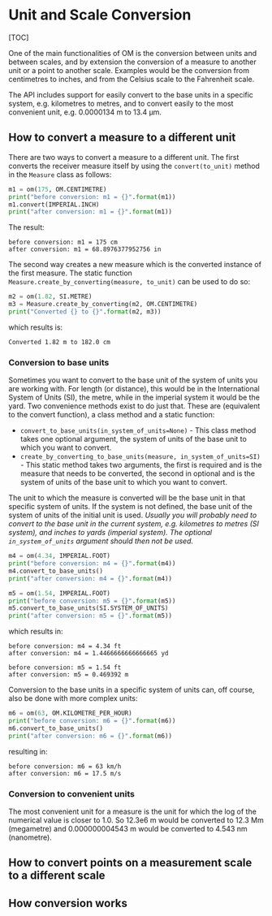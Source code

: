 # Unit and Scale Conversion

[TOC]

One of the main functionalities of OM is the conversion between units and between scales, and by extension the conversion of a measure to another unit or a point to another scale. Examples would be the conversion from centimetres to inches, and from the Celsius scale to the Fahrenheit scale.

The API includes support for easily convert to the base units in a specific system, e.g. kilometres to metres, and to convert easily to the most convenient unit, e.g. 0.0000134 m to 13.4 μm.

## How to convert a measure to a different unit

There are two ways to convert a measure to a different unit. The first converts the receiver measure itself by using the `convert(to_unit)` method in the `Measure` class as follows:

```python
m1 = om(175, OM.CENTIMETRE)
print("before conversion: m1 = {}".format(m1))
m1.convert(IMPERIAL.INCH)
print("after conversion: m1 = {}".format(m1))
```

The result:

```
before conversion: m1 = 175 cm
after conversion: m1 = 68.8976377952756 in
```

The second way creates a new measure which is the converted instance of the first measure. The static function `Measure.create_by_converting(measure, to_unit)` can be used to do so:

```python
m2 = om(1.82, SI.METRE)
m3 = Measure.create_by_converting(m2, OM.CENTIMETRE)
print("Converted {} to {}".format(m2, m3))
```

which results is:

```
Converted 1.82 m to 182.0 cm
```

### Conversion to base units

Sometimes you want to convert to the base unit of the system of units you are working with. For length (or distance), this would be in the International System of Units (SI), the metre, while in the imperial system it would be the yard. Two convenience methods exist to do just that. These are (equivalent to the convert function), a class method and a static function:

- `convert_to_base_units(in_system_of_units=None)` - This class method takes one optional argument, the system of units of the base unit to which you want to convert.
- `create_by_converting_to_base_units(measure, in_system_of_units=SI)` - This static method takes two arguments, the first is required and is the measure that needs to be converted, the second in optional and is the system of units of the base unit to which you want to convert.

The unit to which the measure is converted will be the base unit in that specific system of units. If the system is not defined, the base unit of the system of units of the initial unit is used. *Usually you will probably need to convert to the base unit in the current system, e.g. kilometres to metres (SI system), and inches to yards (imperial system). The optional `in_system_of_units` argument should then not be used.* 

```python
m4 = om(4.34, IMPERIAL.FOOT)
print("before conversion: m4 = {}".format(m4))
m4.convert_to_base_units()
print("after conversion: m4 = {}".format(m4))

m5 = om(1.54, IMPERIAL.FOOT)
print("before conversion: m5 = {}".format(m5))
m5.convert_to_base_units(SI.SYSTEM_OF_UNITS)
print("after conversion: m5 = {}".format(m5))
```

which results in:

```
before conversion: m4 = 4.34 ft
after conversion: m4 = 1.4466666666666665 yd

before conversion: m5 = 1.54 ft
after conversion: m5 = 0.469392 m
```

Conversion to the base units in a specific system of units can, off course, also be done with more complex units:

```python
m6 = om(63, OM.KILOMETRE_PER_HOUR)
print("before conversion: m6 = {}".format(m6))
m6.convert_to_base_units()
print("after conversion: m6 = {}".format(m6))
```

resulting in:

```
before conversion: m6 = 63 km/h
after conversion: m6 = 17.5 m/s
```

### Conversion to convenient units

The most convenient unit for a measure is the unit for which the log of the numerical value is closer to 1.0. So 12.3e6 m  would be converted to 12.3 Mm (megametre) and 0.000000004543 m would be converted to 4.543 nm (nanometre).

## How to convert points on a measurement scale to a different scale

## How conversion works

